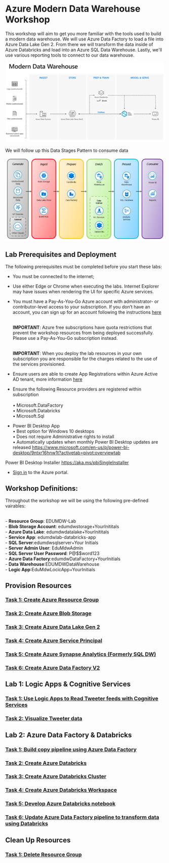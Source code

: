 # Azure Modern Data Warehouse Workshop

This workshop will aim to get you more familiar with the tools used to build a modern data warehouse. We will use Azure Data Factory to load a file into Azure Data Lake Gen 2. From there we will transform the data inside of Azure Databricks and load into an Azure SQL Data Warehouse. Lastly, we'll use various reporting tools to connect to our data warehouse.

![](media/modern-data-warehouse1.png)

We will follow up this Data Stages Pattern to consume data

![](media/00-Data-Stages.png)

## Lab Prerequisites and Deployment
The following prerequisites must be completed before you start these labs:

* You must be connected to the internet;

* Use either Edge or Chrome when executing the labs. Internet Explorer may have issues when rendering the UI for specific Azure services.

* You must have a Pay-As-You-Go Azure account with administrator- or contributor-level access to your subscription. If you don’t have an account, you can sign up for an account following the instructions <a href="https://azure.microsoft.com/en-au/pricing/purchase-options/pay-as-you-go/" target="_blank">here</a>

    <br>**IMPORTANT**: Azure free subscriptions have quota restrictions that prevent the workshop resources from being deployed successfully. Please use a Pay-As-You-Go subscription instead.

    <br>**IMPORTANT**: When you deploy the lab resources in your own subscription you are responsible for the charges related to the use of the services provisioned. 

* Ensure users are able to create App Registrations within Azure Active AD tenant, more information <a href="https://docs.microsoft.com/en-us/azure/active-directory/develop/active-directory-how-applications-are-added" target="_blank">here</a>
  
* Ensure the following Resource providers are registered within subscription  
    <br> • Microsoft.DataFactory
    <br> • Microsoft.Databricks
    <br> • Microsoft.Sql

* Power BI Desktop App 
    <br> • Best option for Windows 10 desktops 
	<br> • Does not require Administrative rights to install 
    <br> • Automatically updates when monthly Power BI Desktop updates are released
https://www.microsoft.com/en-us/p/power-bi-desktop/9ntxr16hnw1t?activetab=pivot:overviewtab
 
Power BI Desktop Installer 
https://aka.ms/pbiSingleInstaller

* [Sign in] to the Azure portal.

## Workshop Definitions:

Throughout the workshop we will be using the following pre-defined vairables:
     
<br> - **Resource Group**: EDUMDW-Lab
<br> - **Blob Storage Account**: edumdwstorage+YourInititals
<br> - **Azure Data Lake**: edumdwdatalake+YourInititals
<br> - **Service App**: edumdwlab-databricks-app
<br> - **SQL Server**:edumdwsqlserver+Your Initials
<br> - **Server Admin User**: EduMdwAdmin
<br> - **SQL Server User Password**: P@$$word123
<br> - **Azure Data Factory**:edumdwDataFactory+YourInitials
<br> - **Data Warehouse**:EDUMDWDataWarehouse
<br> - **Logic App**:EduMdwLocicApp+YourInitials


## Provision Resources

### [Task 1: Create Azure Resource Group](azure-resource-group/create-resource-group.md)

### [Task 2: Create Azure Blob Storage](azure-storage/provision-azure-storage-account.md)

### [Task 3: Create Azure Data Lake Gen 2](azure-data-lake-gen2/provision-azure-datalake-gen2.md)

### [Task 4: Create Azure Service Principal](azure-ad-service-principal/create-service-principal.md)

### [Task 5: Create Azure Synapse Analytics (Formerly SQL DW)](azure-sql-datawarehouse/provision-azure-sql-data-warehouse.md)

### [Task 6: Create Azure Data Factory V2](azure-data-factory-v2/provision-azure-data-factory-v2.md)

## Lab 1: Logic Apps & Cognitive Services 

### [Task 1: Use Logic Apps to Read Tweeter feeds with Cognitive Services](azure-logic-app/steam-ai-tweeter.md)
### [Task 2: Visualize Tweeter data](power-bi/visualize-data.md)

## Lab 2: Azure Data Factory & Databricks

### [Task 1: Build copy pipeline using Azure Data Factory](azure-data-factory-v2/copy-file-into-adls-gen2.md)

### [Task 2: Create Azure Databricks](azure-databricks/provision-azure-databricks.md)

### [Task 3: Create Azure Databricks Cluster](azure-databricks/create-spark-cluster.md)

### [Task 4: Create Azure Databricks Workspace](azure-databricks/create-workspace.md)

### [Task 5: Develop Azure Databricks notebook](azure-databricks/develop-databricks-notebook.md)

### [Task 6: Update Azure Data Factory pipeline to transform data using Databricks](azure-data-factory-v2/transform-data-using-databricks.md)

## Clean Up Resources
### [Task 1: Delete Resource Group](cleanup/readme.md)


[Sign in]:<https://portal.azure.com/>
[60 day trial]:https://signup.microsoft.com/signup?sku=a403ebcc-fae0-4ca2-8c8c-7a907fd6c235&email&ru=https%3A%2F%2Fapp.powerbi.com%3Fpbi_source%3Dweb%26redirectedFromSignup%3D1%26noSignUpCheck%3D1
[download Power BI Desktop]:https://www.microsoft.com/en-us/download/details.aspx?id=45331


